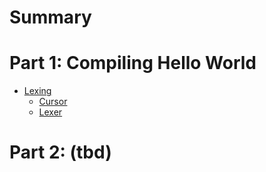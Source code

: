# Summary

# Part 1: Compiling Hello World

- [Lexing](1.lexing/overview.md)
    - [Cursor](1.lexing/cursor.md)
    - [Lexer](1.lexing/lexer.md)

# Part 2: (tbd)
